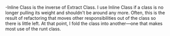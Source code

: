 -Inline Class is the inverse of Extract Class. I use Inline Class if a class is no longer pulling its weight and shouldn't be around any more. Often, this is the result of refactoring that moves other responsibilities out of the class so there is little left. At that point, I fold the class into another—one that makes most use of the runt class.
